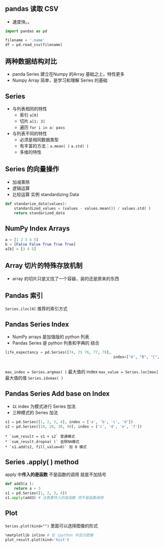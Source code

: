 ## pandas 读取 CSV
* 速度快。。
```python
import pandas as pd

filename = '.name'
df = pd.read_csv(filename)
```
## 两种数据结构对比
* panda Series 建立在Numpy 的Array 基础之上，特性更多
* Numpy Array 简单，是学习和理解 Series 的基础
## Series
* 与列表相同的特性
    * 索引 `a[0]`
    * 切片 `a[1: 3]`
    * 遍历 `for i in a: pass`
* 与列表不同的特性
    * 必须是相同数据类型
    * 有丰富的方法：`a.mean( )` `a.std( )`
    * 多维的特性
## Series 的向量操作
* 加减乘除
* 逻辑运算
* 比较运算
实例 standardizing Data
```python
def standarize_data(values):
    standardized_values = (values - values.mean()) / values.std( )
    return standarized_data
```
##  NumPy Index Arrays
```python
a = [1 2 3 4 5]
b = [False False True True True]
a[b] = [3 4 5]
```

## Array 切片的特殊存放机制
* array 的切片只是又找了一个容器，装的还是原来的东西
## Pandas 索引
`Series.iloc[0]` 推荐的索引方式

## Pandas Series Index
* NumPy  arrays 是加强版的 python 列表
* Pandas Series 是 python 列表和字典的 结合
```python
life_expectancy = pd.Series([74, 75 76, 77, 78],
                                                 index=["A", "B", "C", "D", "E"])
 
```
`max_index = Series.argmax( )`  最大值的 index
`max_value = Series.loc[max]`  最大值的值
`Series.idxmax( )` 
##  Pandas Series Add base on Index
* 以 index 为模式进行 Series 加法
* 三种模式的 Series 加法 
```python
s1 = pd.Series([1, 2, 3, 4], index = ['a', 'b', 'c', 'd'])
s2 = pd.Series([10, 20, 30, 40], index = ['c', 'd', 'e', 'f'])
```
    * `sum_result = s1 + s2` 普通模式
    * `sum_result.dropna( )` 去除NA模式
    * `s1.add(s2, fill_value=0)` 加 0 模式
## Series .apply( )  method

apply 中**传入的是函数**   不是函数的调用 就是不加括号
```python
def add3(a ):
    return a + 3
s1 = pd.Series([1, 2, 3, 4])
s1.apply(add3) # 注意要传入的是函数 而不是函数调用
```
## Plot

`Series.plot(kind="")` 里面可以选择图像的形式

```python
%matplotlib inline # 在 ipython 中显示图像
plot_result.plot(kind='hist')
```
